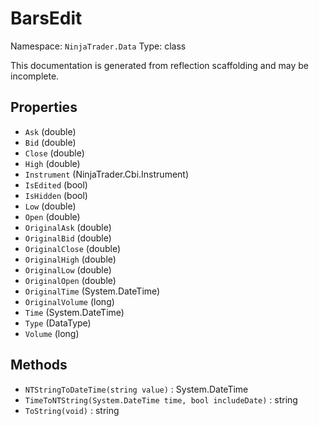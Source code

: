 # BarsEdit

Namespace: `NinjaTrader.Data`
Type: class

This documentation is generated from reflection scaffolding and may be incomplete.

## Properties
- `Ask` (double)
- `Bid` (double)
- `Close` (double)
- `High` (double)
- `Instrument` (NinjaTrader.Cbi.Instrument)
- `IsEdited` (bool)
- `IsHidden` (bool)
- `Low` (double)
- `Open` (double)
- `OriginalAsk` (double)
- `OriginalBid` (double)
- `OriginalClose` (double)
- `OriginalHigh` (double)
- `OriginalLow` (double)
- `OriginalOpen` (double)
- `OriginalTime` (System.DateTime)
- `OriginalVolume` (long)
- `Time` (System.DateTime)
- `Type` (DataType)
- `Volume` (long)

## Methods
- `NTStringToDateTime(string value)` : System.DateTime
- `TimeToNTString(System.DateTime time, bool includeDate)` : string
- `ToString(void)` : string
